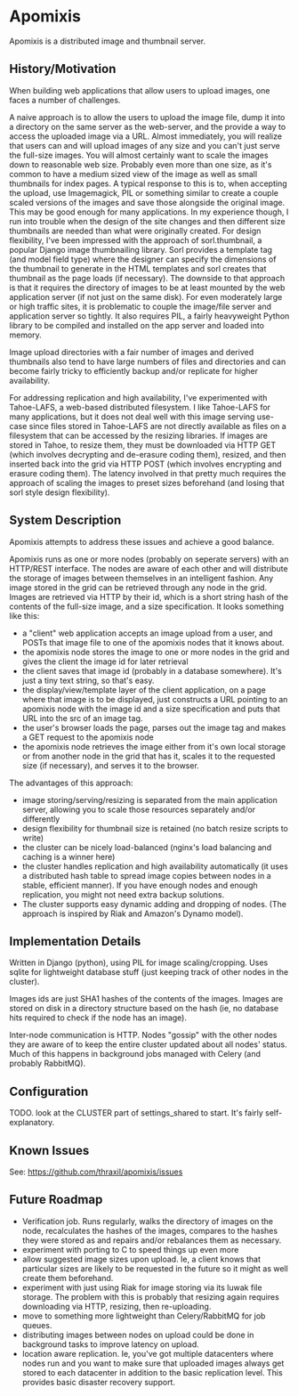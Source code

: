 Apomixis
========

Apomixis is a distributed image and thumbnail server.

History/Motivation
------------------

When building web applications that allow users to upload images, one
faces a number of challenges. 

A naive approach is to allow the users to upload the image file, dump
it into a directory on the same server as the web-server, and the
provide a way to access the uploaded image via a URL. Almost
immediately, you will realize that users can and will upload images of
any size and you can't just serve the full-size images. You will
almost certainly want to scale the images down to reasonable web
size. Probably even more than one size, as it's common to have a
medium sized view of the image as well as small thumbnails for index
pages. A typical response to this is to, when accepting the upload,
use Imagemagick, PIL or something similar to create a couple scaled
versions of the images and save those alongside the original
image. This may be good enough for many applications. In my experience
though, I run into trouble when the design of the site changes and
then different size thumbnails are needed than what were originally
created. For design flexibility, I've been impressed with the approach
of sorl.thumbnail, a popular Django image thumbnailing library. Sorl
provides a template tag (and model field type) where the designer can
specify the dimensions of the thumbnail to generate in the HTML
templates and sorl creates that thumbnail as the page loads (if
necessary). The downside to that approach is that it requires the
directory of images to be at least mounted by the web application
server (if not just on the same disk). For even moderately large or
high traffic sites, it is problematic to couple the image/file server
and application server so tightly. It also requires PIL, a fairly
heavyweight Python library to be compiled and installed on the app
server and loaded into memory.

Image upload directories with a fair number of images and derived
thumbnails also tend to have large numbers of files and directories
and can become fairly tricky to efficiently backup and/or replicate
for higher availability. 

For addressing replication and high availability, I've experimented
with Tahoe-LAFS, a web-based distributed filesystem. I like Tahoe-LAFS
for many applications, but it does not deal well with this image
serving use-case since files stored in Tahoe-LAFS are not directly
available as files on a filesystem that can be accessed by the
resizing libraries. If images are stored in Tahoe, to resize them,
they must be downloaded via HTTP GET (which involves decrypting and
de-erasure coding them), resized, and then inserted back into the grid
via HTTP POST (which involves encrypting and erasure coding them). The
latency involved in that pretty much requires the approach of scaling
the images to preset sizes beforehand (and losing that sorl style
design flexibility). 

System Description
------------------

Apomixis attempts to address these issues and achieve a good balance. 

Apomixis runs as one or more nodes (probably on seperate servers) with
an HTTP/REST interface. The nodes are aware of each other and will
distribute the storage of images between themselves in an intelligent
fashion. Any image stored in the grid can be retrieved through any
node in the grid. Images are retrieved via HTTP by their id, which is
a short string hash of the contents of the full-size image, and a size
specification. It looks something like this:

* a "client" web application accepts an image upload from a user, and
  POSTs that image file to one of the apomixis nodes that it knows
  about.
* the apomixis node stores the image to one or more nodes in the grid
  and gives the client the image id for later retrieval
* the client saves that image id (probably in a database
  somewhere). It's just a tiny text string, so that's easy.
* the display/view/template layer of the client application, on a page
  where that image is to be displayed, just constructs a URL pointing
  to an apomixis node with the image id and a size specification and
  puts that URL into the src of an image tag.
* the user's browser loads the page, parses out the image tag and
  makes a GET request to the apomixis node
* the apomixis node retrieves the image either from it's own local
  storage or from another node in the grid that has it, scales it to
  the requested size (if necessary), and serves it to the browser.

The advantages of this approach:

* image storing/serving/resizing is separated from the main
  application server, allowing you to scale those resources separately
  and/or differently
* design flexibility for thumbnail size is retained (no batch resize
  scripts to write)
* the cluster can be nicely load-balanced (nginx's load balancing and
  caching is a winner here)
* the cluster handles replication and high availability automatically
  (it uses a distributed hash table to spread image copies between
  nodes in a stable, efficient manner). If you have enough nodes and
  enough replication, you might not need extra backup solutions.
* The cluster supports easy dynamic adding and dropping of nodes. (The
  approach is inspired by Riak and Amazon's Dynamo model).


Implementation Details
----------------------

Written in Django (python), using PIL for image scaling/cropping. Uses
sqlite for lightweight database stuff (just keeping track of other
nodes in the cluster). 

Images ids are just SHA1 hashes of the contents of the images. Images
are stored on disk in a directory structure based on the hash (ie, no
database hits required to check if the node has an image). 

Inter-node communication is HTTP. Nodes "gossip" with the other nodes
they are aware of to keep the entire cluster updated about all nodes'
status. Much of this happens in background jobs managed with Celery
(and probably RabbitMQ).

Configuration
-------------

TODO. look at the CLUSTER part of settings_shared to start. It's
fairly self-explanatory.

Known Issues
------------

See: https://github.com/thraxil/apomixis/issues

Future Roadmap
--------------

* Verification job. Runs regularly, walks the directory of images on
  the node, recalculates the hashes of the images, compares to the
  hashes they were stored as and repairs and/or rebalances them as
  necessary. 
* experiment with porting to C to speed things up even more
* allow suggested image sizes upon upload. Ie, a client knows that
  particular sizes are likely to be requested in the future so it
  might as well create them beforehand.
* experiment with just using Riak for image storing via its luwak file
  storage. The problem with this is probably that resizing again
  requires downloading via HTTP, resizing, then re-uploading. 
* move to something more lightweight than Celery/RabbitMQ for job
  queues.
* distributing images between nodes on upload could be done in
  background tasks to improve latency on upload.
* location aware replication. Ie, you've got multiple datacenters
  where nodes run and you want to make sure that uploaded images
  always get stored to each datacenter in addition to the basic
  replication level. This provides basic disaster recovery support.

